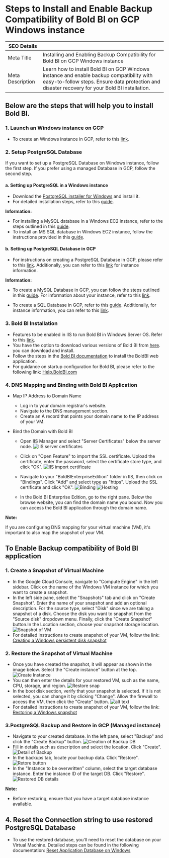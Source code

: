 # Steps to Install and Enable Backup Compatibility of Bold BI on GCP Windows instance

| SEO Details       |                                                                     |
|-------------------|---------------------------------------------------------------------|
| Meta Title        | Installing and Enabling Backup Compatibility for Bold BI on GCP Windows instance |
| Meta Description  | Learn how to install Bold BI on GCP Windows instance and enable backup compatibility with easy-to-follow steps. Ensure data protection and disaster recovery for your Bold BI installation. |

## Below are the steps that will help you to install Bold BI.

### 1. Launch an Windows instance on GCP
   - To create an Windows instance in GCP, refer to this [link](https://cloud.google.com/compute/docs/create-windows-server-vm-instance).

### 2. Setup PostgreSQL Database
If you want to set up a PostgreSQL Database on  Windows instance, follow the first step. If you prefer using a managed Database in GCP, follow the second step.

#### a. Setting up PostgreSQL in a Windows instance
- Download the [PostgreSQL installer for Windows](https://www.enterprisedb.com/downloads/postgres-postgresql-downloads) and install it.
- For detailed installation steps, refer to this [guide](https://www.postgresqltutorial.com/postgresql-getting-started/install-postgresql/).

**Information:**
  - For installing a MySQL database in a Windows EC2 instance, refer to the steps outlined in this [guide](https://dev.mysql.com/doc/refman/8.3/en/windows-installation.html).
  - To install an MS SQL database in Windows EC2 instance, follow the instructions provided in this [guide](https://learn.microsoft.com/en-us/sql/database-engine/install-windows/install-sql-server?view=sql-server-ver16).

#### b. Setting up PostgreSQL Database in GCP
- For instructions on creating a PostgreSQL Database in GCP, please refer to this [link](https://cloud.google.com/sql/docs/postgres/create-instance/). Additionally, you can refer to this [link](https://cloud.google.com/sql/docs/postgres/instance-info) for instance information.

**Information:** 
  - To create a MySQL Database in GCP, you can follow the steps outlined in this [guide](https://cloud.google.com/sql/docs/mysql/create-instance). For information about your instance, refer to this [link](https://cloud.google.com/sql/docs/mysql/instance-info).

  - To create a SQL Database in GCP, refer to this [guide](https://cloud.google.com/sql/docs/sqlserver/create-instance). Additionally, for instance information, you can refer to this [link](https://cloud.google.com/sql/docs/sqlserver/instance-info).

### 3. Bold BI Installation

- Features to be enabled in IIS to run Bold BI in Windows Server OS. Refer to this [link](https://help.boldbi.com/faq/features-needed-to-enable-in-iis-to-run-bold-bi-in-win-server-os/).
- You have the option to download various versions of Bold BI from [here](https://www.boldbi.com/account/downloads). you can download and install.
- Follow the steps in the [Bold BI documentation](https://help.boldbi.com/deploying-bold-bi/deploying-in-windows/installation-and-deployment/) to install the BoldBI web application.
- For guidance on startup configuration for Bold BI, please refer to the following link: [Help.BoldBI.com](https://help.boldbi.com/application-startup/latest/)

### 4. DNS Mapping and Binding with Bold BI Application

- Map IP Address to Domain Name
  - Log in to your domain registrar's website.
  - Navigate to the DNS management section.
  - Create an A record that points your domain name to the IP address of your VM.

- Bind the Domain with Bold BI
    - Open IIS Manager and select "Server Certificates" below the server node.
    ![IIS server certificates](images/IIS-ServerCertificates.png)
    - Click on "Open Feature" to import the SSL certificate. Upload the certificate, enter the password, select the certificate store type, and click "OK".
    ![IIS import certificate](images/IIS-importcertificate.png)
    - Navigate to your "BoldBIEnterpriseEdition" folder in IIS, then click on "Bindings". Click "Add" and select type as "https". Upload the SSL certificate and click "OK".
    ![Binding](images/IIS-binding.png)
    ![Hosting](images/IIS-Hosting.png)

    - In the Bold BI Enterprise Edition, go to the right pane. Below the browse website, you can find the domain name you bound. Now you can access the Bold BI application through the domain name.

**Note:**

  If you are configuring DNS mapping for your virtual machine (VM), it's important to also map the snapshot of your VM. 
  
## To Enable Backup compatibility of Bold BI application

### 1. Create a Snapshot of Virtual Machine
-  In the Google Cloud Console, navigate to "Compute Engine" in the left sidebar. Click on the name of the Windows VM instance for which you want to create a snapshot.
- In the left side pane, select the "Snapshots" tab and click on "Create Snapshot". Enter the name of your snapshot and add an optional description. For the source type, select "Disk" since we are taking a snapshot of a disk. Choose the disk you want to snapshot from the "Source disk" dropdown menu. Finally, click the "Create Snapshot" button.In the Location section, choose your snapshot storage location.
![Snapshot of  VM](images/snapshot-VM.png)
- For detailed instructions to create snapshot of your VM, follow the link: [Creating a Windows persistent disk snapshot](https://cloud.google.com/compute/docs/instances/windows/creating-windows-persistent-disk-snapshot)

### 2. Restore the Snapshot of Virtual Machine
- Once you have created the snapshot, it will appear as shown in the image below. Select the "Create instance" button at the top. 
![Create Instance](images/create-instance.png)
-  You can then enter the details for your restored VM, such as the name, CPU, storage, and region.
![Restore snap](images/snaprestore.png)
- In the boot disk section, verify that your snapshot is selected. If it is not selected, you can change it by clicking "Change". Allow the firewall to access the VM, then click the "Create" button.
![alt text](images/Snaprestoredetails.png)
- For detailed instructions to create snapshot of your VM, follow the link: [Restoring a Windows snapshot](https://cloud.google.com/compute/docs/disks/restore-snapshot)


### 3.PostgreSQL Backup and Restore in GCP (Managed instance)
- Navigate to your created database. In the left pane, select "Backup" and click the "Create Backup" button. 
![Creation of Backup DB](images/create-backupDB.png)
-  Fill in details such as description and select the location. Click "Create".
![Detail of Backup](images/Created_backupDB.png)
- In the backups tab, locate your backup data. Click "Restore". 
![Retore button](images/RestoreDB.png)
- In the "Instance to be overwritten" column, select the target database instance. Enter the instance ID of the target DB. Click "Restore". 
![Restored DB details](images/RestoreDBDetails.png)

**Note:**

- Before restoring, ensure that you have a target database instance available.
 

## 4. Reset the Connection string to use restored PostgreSQL Database

- To use the restored database, you'll need to reset the database on your Virtual Machine.
Detailed steps can be found in the following documentation: [Reset Application Database on Windows](https://help.boldbi.com/utilities/bold-bi-command-line-tools/reset-application-database/#windows)


